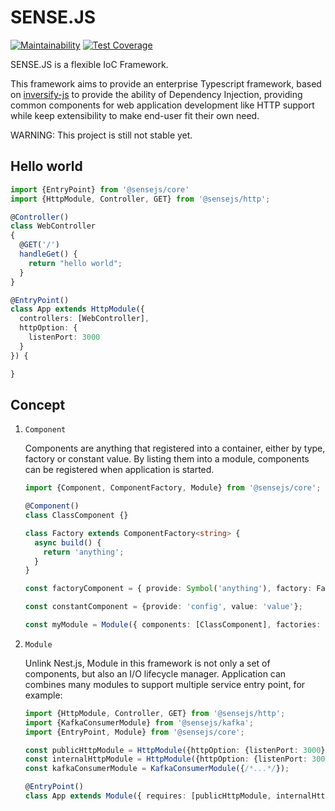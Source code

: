 SENSE.JS
========

[![Maintainability](https://api.codeclimate.com/v1/badges/6211de1ecc0f42993cf1/maintainability)](https://codeclimate.com/github/sensejs/sensejs/maintainability)
[![Test Coverage](https://api.codeclimate.com/v1/badges/6211de1ecc0f42993cf1/test_coverage)](https://codeclimate.com/github/sensejs/sensejs/test_coverage)

SENSE.JS is a flexible IoC Framework.

This framework aims to provide an enterprise Typescript framework, based on
[inversify-js] to provide the ability of Dependency Injection, providing common components
for web application development like HTTP support while keep extensibility
to make end-user fit their own need.

WARNING: This project is still not stable yet.

Hello world
-------

```typescript
import {EntryPoint} from '@sensejs/core'
import {HttpModule, Controller, GET} from '@sensejs/http';

@Controller()
class WebController
{
  @GET('/')
  handleGet() {
    return "hello world";
  }
}

@EntryPoint()
class App extends HttpModule({
  controllers: [WebController],
  httpOption: {
    listenPort: 3000
  }
}) {

}

```

Concept
-------

1. `Component`

    Components are anything that registered into a container, either by type, factory or constant value. By listing them
    into a module, components can be registered when application is started.

    ```typescript
    import {Component, ComponentFactory, Module} from '@sensejs/core';

    @Component()
    class ClassComponent {}

    class Factory extends ComponentFactory<string> {
      async build() {
        return 'anything';
      }
    }

    const factoryComponent = { provide: Symbol('anything'), factory: Factory};

    const constantComponent = {provide: 'config', value: 'value'};

    const myModule = Module({ components: [ClassComponent], factories: [factoryComponent], constants: [constantComponent]});
    ```

2. `Module`

    Unlink Nest.js, Module in this framework is not only a set of components, but also an I/O lifecycle manager. Application
    can combines many modules to support multiple service entry point, for example:

    ```typescript
    import {HttpModule, Controller, GET} from '@sensejs/http';
    import {KafkaConsumerModule} from '@sensejs/kafka';
    import {EntryPoint, Module} from '@sensejs/core';

    const publicHttpModule = HttpModule({httpOption: {listenPort: 3000}, /*...*/});
    const internalHttpModule = HttpModule({httpOption: {listenPort: 3001}, /*...*/});
    const kafkaConsumerModule = KafkaConsumerModule({/*...*/});

    @EntryPoint()
    class App extends Module({ requires: [publicHttpModule, internalHttpModule, kafkaConsumerModule]}){}
    ```

[inversify-js]: http://inversify.io
